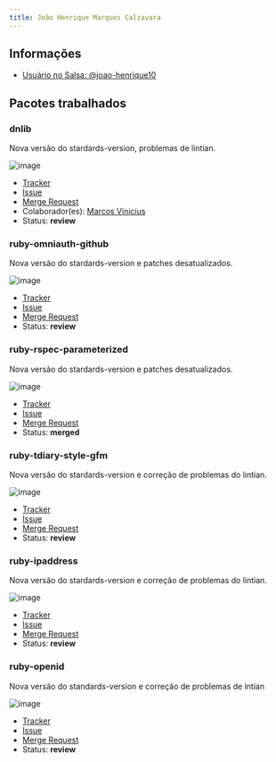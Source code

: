 ```yaml
---
title: João Henrique Marques Calzavara
---
```


## Informações

- [Usuário no Salsa: @joao-henrique10](https://salsa.debian.org/joao-henrique10)

## Pacotes trabalhados

### dnlib

Nova versão do stardards-version, problemas de lintian.

![image](/Debian_Pacotes/assets/dnlib.png)

- [Tracker](https://tracker.debian.org/pkg/dnlib)
- [Issue](https://salsa.debian.org/debian-brasilia-team/docs/-/issues/63)
- [Merge Request](https://salsa.debian.org/pkg-security-team/dnlib/-/merge_requests/1)
- Colaborador(es): [Marcos Vinicius](https://salsa.debian.org/Marcos574)
- Status: **review**

### ruby-omniauth-github

Nova versão do stardards-version e patches desatualizados.

![image](/Debian_Pacotes/assets/ruby-omniauth-github.png)

- [Tracker](https://tracker.debian.org/pkg/ruby-omniauth-github)
- [Issue](https://salsa.debian.org/debian-brasilia-team/docs/-/issues/99)
- [Merge Request](https://salsa.debian.org/ruby-team/ruby-omniauth-github/-/merge_requests/1)
- Status: **review**

### ruby-rspec-parameterized

Nova versão do stardards-version e patches desatualizados.

![image](/Debian_Pacotes/assets/ruby-rspec-parameterized.png)

- [Tracker](https://tracker.debian.org/pkg/ruby-rspec-parameterized)
- [Issue](https://salsa.debian.org/debian-brasilia-team/docs/-/issues/112)
- [Merge Request](https://salsa.debian.org/ruby-team/ruby-rspec-parameterized/-/merge_requests/1)
- Status: **merged**

### ruby-tdiary-style-gfm

Nova versão do stardards-version e correção de problemas do lintian.

![image](/Debian_Pacotes/assets/tdiary-style-gfm.png)

- [Tracker](https://tracker.debian.org/pkg/ruby-rspec-parameterized)
- [Issue](https://salsa.debian.org/debian-brasilia-team/docs/-/issues/100)
- [Merge Request](https://salsa.debian.org/ruby-team/tdiary-style-gfm/-/merge_requests/1)
- Status: **review**

### ruby-ipaddress

Nova versão do stardards-version e correção de problemas do lintian.

![image](/Debian_Pacotes/assets/ruby-ipaddress.png)

- [Tracker](https://tracker.debian.org/pkg/ruby-ipaddress)
- [Issue](https://salsa.debian.org/debian-brasilia-team/docs/-/issues/128)
- [Merge Request](https://salsa.debian.org/ruby-team/ruby-ipaddress/-/merge_requests/1)
- Status: **review**

### ruby-openid

Nova versão do standards-version e correção de problemas de lntian

![image](/Debian_Pacotes/assets/ruby-openid.png)

- [Tracker](https://tracker.debian.org/pkg/ruby-openid)
- [Issue](https://salsa.debian.org/debian-brasilia-team/docs/-/issues/136)
- [Merge Request](https://salsa.debian.org/ruby-team/ruby-openid/-/merge_requests/1)
- Status: **review**
